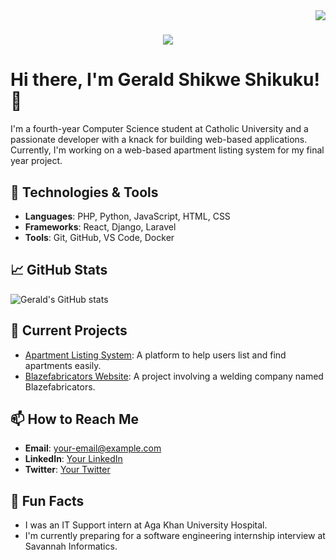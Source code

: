 <img align="right" src="https://visitor-badge.laobi.icu/badge?page_id=Gerokeys.Gerokeys">

<h1 align="center">
  <a href="https://git.io/typing-svg">
    <img src="https://readme-typing-svg.herokuapp.com/?
    font=Righteous&size=35&center=true=true&vCenter=true&width=500&height=700&duration=4000&lines=Hi+there!+👋:+I'm+Gerald+Shikwe!;">
  </a>
</h1>

# Hi there, I'm Gerald Shikwe Shikuku! 👋

I'm a fourth-year Computer Science student at Catholic University and a passionate developer with a knack for building web-based applications. Currently, I'm working on a web-based apartment listing system for my final year project.

## 🚀 Technologies & Tools

- **Languages**: PHP, Python, JavaScript, HTML, CSS
- **Frameworks**: React, Django, Laravel
- **Tools**: Git, GitHub, VS Code, Docker

## 📈 GitHub Stats

![Gerald's GitHub stats](https://github-readme-stats.vercel.app/api?username=Gerokeys&show_icons=true&theme=radical)

## 🔭 Current Projects

- [Apartment Listing System](https://github.com/Gerokeys/apartment-listing-system): A platform to help users list and find apartments easily.
- [Blazefabricators Website](#): A project involving a welding company named Blazefabricators.

## 📫 How to Reach Me

- **Email**: [your-email@example.com](mailto:your-email@example.com)
- **LinkedIn**: [Your LinkedIn](https://www.linkedin.com/in/your-linkedin)
- **Twitter**: [Your Twitter](https://twitter.com/your-twitter)

## 🌱 Fun Facts

- I was an IT Support intern at Aga Khan University Hospital.
- I'm currently preparing for a software engineering internship interview at Savannah Informatics.

